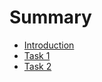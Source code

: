 # Summary

- [Introduction](./1.Introduction.md)
- [Task 1](./2.Task_1.md)
- [Task 2](./3.Task_2.md)
